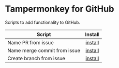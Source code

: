 # Tampermonkey for GitHub

Scripts to add functionality to GitHub.


| Script                                 | Install            |
|----------------------------------------|:------------------:|
| Name PR from issue                     | [install][np-raw]  |
| Name merge commit from issue           | [install][nmc-raw] |
| Create branch from issue               | [install][cb-raw]  |
  
  
[np-raw]: https://github.com/holmbergjonas/github-browser-scripts/blob/main/name-pr.user.js
[nmc-raw]: https://github.com/holmbergjonas/github-browser-scripts/blob/main/name-merge-commit.user.js
[cb-raw]: https://github.com/holmbergjonas/github-browser-scripts/blob/main/create-branch.user.js
